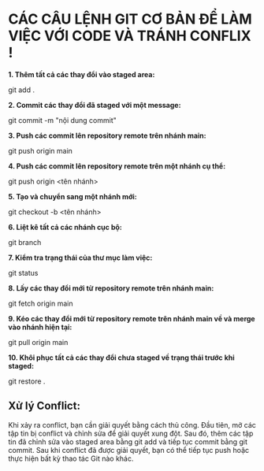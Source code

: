 # CÁC CÂU LỆNH GIT CƠ BẢN ĐỂ LÀM VIỆC VỚI CODE VÀ TRÁNH CONFLIX !
**1\. Thêm tất cả các thay đổi vào staged area:**

git add .

**2\. Commit các thay đổi đã staged với một message:**

git commit -m "nội dung commit"

**3\. Push các commit lên repository remote trên nhánh main:**

git push origin main

**4\. Push các commit lên repository remote trên một nhánh cụ thể:**

git push origin &lt;tên nhánh&gt;

**5\. Tạo và chuyển sang một nhánh mới:**

git checkout -b &lt;tên nhánh&gt;

**6\. Liệt kê tất cả các nhánh cục bộ:**

git branch

**7\. Kiểm tra trạng thái của thư mục làm việc:**

git status

**8\. Lấy các thay đổi mới từ repository remote trên nhánh main:**

git fetch origin main

**9\. Kéo các thay đổi mới từ repository remote trên nhánh main về và merge vào nhánh hiện tại:**

git pull origin main

**10\. Khôi phục tất cả các thay đổi chưa staged về trạng thái trước khi staged:**

git restore .

## Xử lý Conflict:
Khi xảy ra conflict, bạn cần giải quyết bằng cách thủ công. Đầu tiên, mở các tập tin bị conflict và chỉnh sửa để giải quyết xung đột. Sau đó, thêm các tập tin đã chỉnh sửa vào staged area bằng git add và tiếp tục commit bằng git commit. Sau khi conflict đã được giải quyết, bạn có thể tiếp tục push hoặc thực hiện bất kỳ thao tác Git nào khác.
